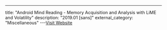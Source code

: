 ---
title: "Android Mind Reading - Memory Acquisition and Analysis with LiME and Volatility"
description: "2019.01 [sans]"
external_category: "Miscellaneous"
---[Visit Website](https://www.sans.org/cyber-security-summit/archives/file/summit_archive_1493741700.pdf)

